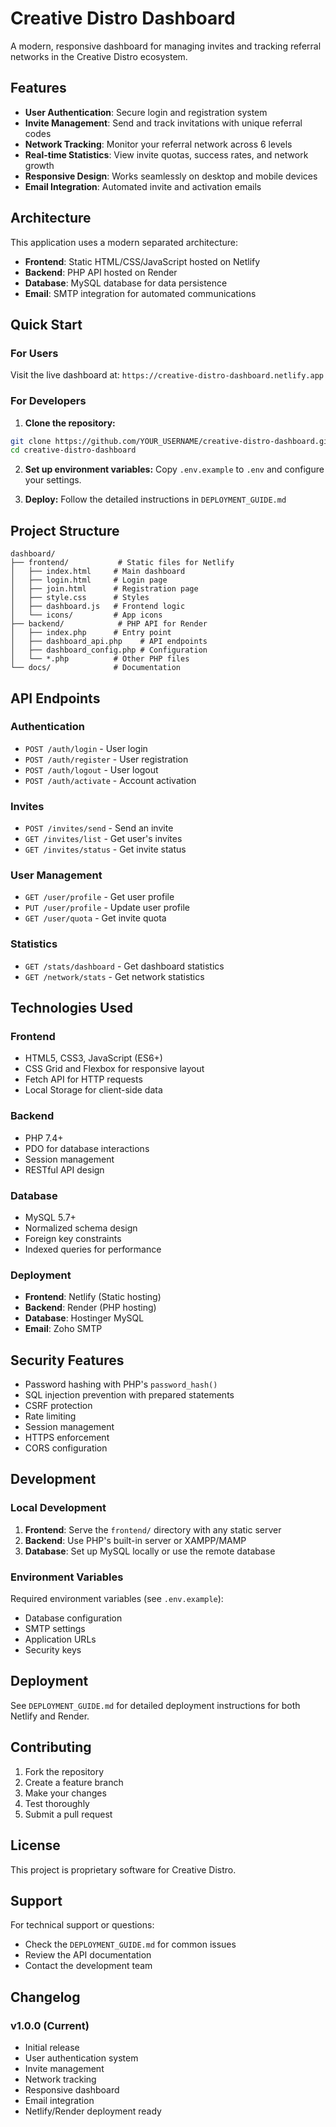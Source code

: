 # Creative Distro Dashboard

A modern, responsive dashboard for managing invites and tracking referral networks in the Creative Distro ecosystem.

## Features

- **User Authentication**: Secure login and registration system
- **Invite Management**: Send and track invitations with unique referral codes
- **Network Tracking**: Monitor your referral network across 6 levels
- **Real-time Statistics**: View invite quotas, success rates, and network growth
- **Responsive Design**: Works seamlessly on desktop and mobile devices
- **Email Integration**: Automated invite and activation emails

## Architecture

This application uses a modern separated architecture:

- **Frontend**: Static HTML/CSS/JavaScript hosted on Netlify
- **Backend**: PHP API hosted on Render
- **Database**: MySQL database for data persistence
- **Email**: SMTP integration for automated communications

## Quick Start

### For Users
Visit the live dashboard at: `https://creative-distro-dashboard.netlify.app`

### For Developers

1. **Clone the repository:**
```bash
git clone https://github.com/YOUR_USERNAME/creative-distro-dashboard.git
cd creative-distro-dashboard
```

2. **Set up environment variables:**
Copy `.env.example` to `.env` and configure your settings.

3. **Deploy:**
Follow the detailed instructions in `DEPLOYMENT_GUIDE.md`

## Project Structure

```
dashboard/
├── frontend/           # Static files for Netlify
│   ├── index.html     # Main dashboard
│   ├── login.html     # Login page
│   ├── join.html      # Registration page
│   ├── style.css      # Styles
│   ├── dashboard.js   # Frontend logic
│   └── icons/         # App icons
├── backend/            # PHP API for Render
│   ├── index.php      # Entry point
│   ├── dashboard_api.php    # API endpoints
│   ├── dashboard_config.php # Configuration
│   └── *.php          # Other PHP files
└── docs/              # Documentation
```

## API Endpoints

### Authentication
- `POST /auth/login` - User login
- `POST /auth/register` - User registration
- `POST /auth/logout` - User logout
- `POST /auth/activate` - Account activation

### Invites
- `POST /invites/send` - Send an invite
- `GET /invites/list` - Get user's invites
- `GET /invites/status` - Get invite status

### User Management
- `GET /user/profile` - Get user profile
- `PUT /user/profile` - Update user profile
- `GET /user/quota` - Get invite quota

### Statistics
- `GET /stats/dashboard` - Get dashboard statistics
- `GET /network/stats` - Get network statistics

## Technologies Used

### Frontend
- HTML5, CSS3, JavaScript (ES6+)
- CSS Grid and Flexbox for responsive layout
- Fetch API for HTTP requests
- Local Storage for client-side data

### Backend
- PHP 7.4+
- PDO for database interactions
- Session management
- RESTful API design

### Database
- MySQL 5.7+
- Normalized schema design
- Foreign key constraints
- Indexed queries for performance

### Deployment
- **Frontend**: Netlify (Static hosting)
- **Backend**: Render (PHP hosting)
- **Database**: Hostinger MySQL
- **Email**: Zoho SMTP

## Security Features

- Password hashing with PHP's `password_hash()`
- SQL injection prevention with prepared statements
- CSRF protection
- Rate limiting
- Session management
- HTTPS enforcement
- CORS configuration

## Development

### Local Development

1. **Frontend**: Serve the `frontend/` directory with any static server
2. **Backend**: Use PHP's built-in server or XAMPP/MAMP
3. **Database**: Set up MySQL locally or use the remote database

### Environment Variables

Required environment variables (see `.env.example`):
- Database configuration
- SMTP settings
- Application URLs
- Security keys

## Deployment

See `DEPLOYMENT_GUIDE.md` for detailed deployment instructions for both Netlify and Render.

## Contributing

1. Fork the repository
2. Create a feature branch
3. Make your changes
4. Test thoroughly
5. Submit a pull request

## License

This project is proprietary software for Creative Distro.

## Support

For technical support or questions:
- Check the `DEPLOYMENT_GUIDE.md` for common issues
- Review the API documentation
- Contact the development team

## Changelog

### v1.0.0 (Current)
- Initial release
- User authentication system
- Invite management
- Network tracking
- Responsive dashboard
- Email integration
- Netlify/Render deployment ready
